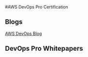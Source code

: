 #AWS DevOps Pro Certification

## Blogs
[AWS DevOps Blog](https://aws.amazon.com/blogs/devops/)

## DevOps Pro Whitepapers


